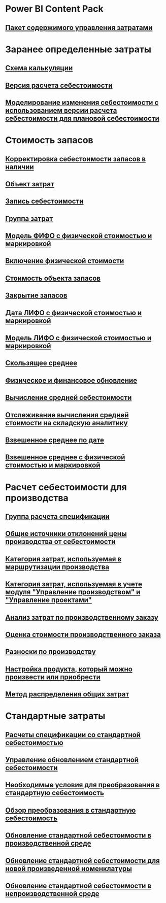 # Power BI Content Pack
## [Пакет содержимого управления затратами](/dynamics365/operations/dev-itpro/analytics/cost-management-content-pack?toc=/dynamics365/operations/supply-chain/toc.json)
# Заранее определенные затраты
## [Схема калькуляции](costing-sheets.md)
## [Версия расчета себестоимости](costing-versions.md)
## [Моделирование изменения себестоимости с использованием версии расчета себестоимости для плановой себестоимости](simulate-cost-changes-costing-version-planned-costs.md)
# Стоимость запасов
## [Корректировка себестоимости запасов в наличии](adjust-hand-inventory-cost-values.md)
## [Объект затрат](cost-object.md)
## [Запись себестоимости](cost-entries.md)
## [Группа затрат](cost-groups.md)
## [Модель ФИФО с физической стоимостью и маркировкой](fifo-physical-value-marking.md)
## [Включение физической стоимости](include-physical-value.md)
## [Стоимость объекта запасов](physical-quantity.md)
## [Закрытие запасов](inventory-close.md)
## [Дата ЛИФО с физической стоимостью и маркировкой](lifo-date-physical-value-marking.md)
## [Модель ЛИФО с физической стоимостью и маркировкой](lifo-physical-value-marking.md)
## [Скользящее среднее](moving-average.md)
## [Физическое и финансовое обновление](physical-financial-updates.md)
## [Вычисление средней себестоимости](running-average-cost-price.md)
## [Отслеживание вычисления средней стоимости на складскую аналитику](track-running-average-cost-per-inventory-dimension.md)
## [Взвешенное среднее по дате](weighted-average-date.md)
## [Взвешенное среднее с физической стоимостью и маркировкой](weighted-average-physical-value-marking.md)
# Расчет себестоимости для производства
## [Группа расчета спецификации](bom-calculation-groups.md)
## [Общие источники отклонений цены производства от себестоимости](common-sources-of-production-variances.md)
## [Категория затрат, используемая в маршрутизации производства](cost-categories-used-production-routings.md)
## [Категория затрат, используемая в учете модуля "Управление производством" и "Управление проектами"](cost-categories-used-production-control-project-management-accounting.md)
## [Анализ затрат по производственному заказу](production-order-cost-analysis.md)
## [Оценка стоимости производственного заказа](production-order-cost-estimation.md)
## [Разноски по производству](production-posting.md)
## [Настройка продукта, который можно произвести или приобрести](manufactured-items-treated-as-purchased-items.md)
## [Метод распределения общих затрат](methodology-total-cost-allocation.md)
# Стандартные затраты
## [Расчеты спецификации со стандартной себестоимостью](information-used-bom-calculations-standard-costs.md)
## [Управление обновлением стандартной себестоимости](manage-standard-cost-updates.md)
## [Необходимые условия для преобразования в стандартную себестоимость](prerequisites-standard-cost-conversion.md)
## [Обзор преобразования в стандартную себестоимость](standard-cost-conversion-overview.md)
## [Обновление стандартной себестоимости в производственной среде](update-standard-costs-manufacturing-environment.md)
## [Обновление стандартной себестоимости для новой произведенной номенклатуры](update-standard-costs-new-manufactured-item.md)
## [Обновление стандартной себестоимости в непроизводственной среде](update-standard-costs-non-manufacturing-environment.md)


